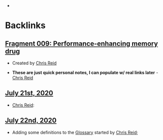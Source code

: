 - 

# Backlinks
## [Fragment 009: Performance-enhancing memory drug](<Fragment 009: Performance-enhancing memory drug.md>)
- Created by [Chris Reid](<Chris Reid.md>)

- **These are just quick personal notes, I can populate w/ real links later** - [Chris Reid](<Chris Reid.md>)

## [July 21st, 2020](<July 21st, 2020.md>)
- [Chris Reid](<Chris Reid.md>):

## [July 22nd, 2020](<July 22nd, 2020.md>)
- Adding some definitions to the [Glossary](<Glossary.md>) started by [Chris Reid](<Chris Reid.md>);

